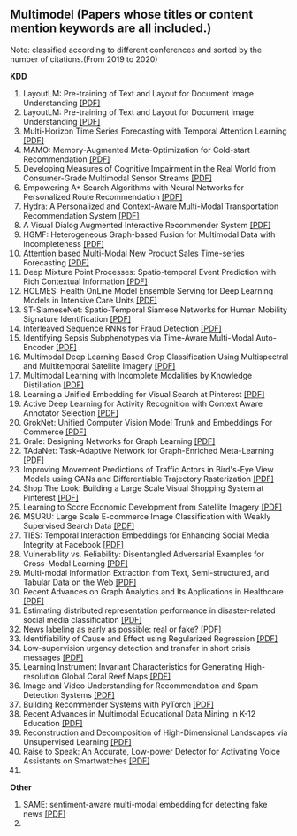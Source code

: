 ## Multimodel (Papers whose titles or content mention keywords are all included.)
Note: classified according to different conferences and sorted by the number of citations.(From 2019 to 2020)

__KDD__
1. LayoutLM: Pre-training of Text and Layout for Document Image Understanding [[PDF]](https://dl.acm.org/doi/pdf/10.1145/3394486.3403172)
2. LayoutLM: Pre-training of Text and Layout for Document Image Understanding [[PDF]](https://dl.acm.org/doi/pdf/10.1145/3394486.3403172)
3. Multi-Horizon Time Series Forecasting with Temporal Attention Learning [[PDF]](https://dl.acm.org/doi/pdf/10.1145/3292500.3330662)
4. MAMO: Memory-Augmented Meta-Optimization for Cold-start Recommendation [[PDF]](https://dl.acm.org/doi/pdf/10.1145/3394486.3403113)
5. Developing Measures of Cognitive Impairment in the Real World from Consumer-Grade Multimodal Sensor Streams [[PDF]](https://dl.acm.org/doi/pdf/10.1145/3292500.3330690)
6. Empowering A* Search Algorithms with Neural Networks for Personalized Route Recommendation [[PDF]](https://dl.acm.org/doi/pdf/10.1145/3292500.3330824)
7. Hydra: A Personalized and Context-Aware Multi-Modal Transportation Recommendation System [[PDF]](https://dl.acm.org/doi/pdf/10.1145/3292500.3330660)
8. A Visual Dialog Augmented Interactive Recommender System [[PDF]](https://dl.acm.org/doi/pdf/10.1145/3292500.3330991)
9. HGMF: Heterogeneous Graph-based Fusion for Multimodal Data with Incompleteness [[PDF]](https://dl.acm.org/doi/pdf/10.1145/3394486.3403182)
10. Attention based Multi-Modal New Product Sales Time-series Forecasting [[PDF]](https://dl.acm.org/doi/pdf/10.1145/3394486.3403362)
11. Deep Mixture Point Processes: Spatio-temporal Event Prediction with Rich Contextual Information [[PDF]](https://dl.acm.org/doi/pdf/10.1145/3292500.3330937)
12. HOLMES: Health OnLine Model Ensemble Serving for Deep Learning Models in Intensive Care Units [[PDF]](https://dl.acm.org/doi/pdf/10.1145/3394486.3403212)
13. ST-SiameseNet: Spatio-Temporal Siamese Networks for Human Mobility Signature Identification [[PDF]](https://dl.acm.org/doi/pdf/10.1145/3394486.3403183)
14. Interleaved Sequence RNNs for Fraud Detection [[PDF]](https://dl.acm.org/doi/pdf/10.1145/3394486.3403361)
15. Identifying Sepsis Subphenotypes via Time-Aware Multi-Modal Auto-Encoder [[PDF]](https://dl.acm.org/doi/pdf/10.1145/3394486.3403129)
16. Multimodal Deep Learning Based Crop Classification Using Multispectral and Multitemporal Satellite Imagery [[PDF]](https://dl.acm.org/doi/pdf/10.1145/3394486.3403375)
17. Multimodal Learning with Incomplete Modalities by Knowledge Distillation [[PDF]](https://dl.acm.org/doi/pdf/10.1145/3394486.3403234)
18. Learning a Unified Embedding for Visual Search at Pinterest [[PDF]](https://dl.acm.org/doi/pdf/10.1145/3292500.3330739)
19. Active Deep Learning for Activity Recognition with Context Aware Annotator Selection [[PDF]](https://dl.acm.org/doi/pdf/10.1145/3292500.3330688)
20. GrokNet: Unified Computer Vision Model Trunk and Embeddings For Commerce [[PDF]](https://dl.acm.org/doi/pdf/10.1145/3394486.3403311)
21. Grale: Designing Networks for Graph Learning [[PDF]](https://dl.acm.org/doi/pdf/10.1145/3394486.3403302)
22. TAdaNet: Task-Adaptive Network for Graph-Enriched Meta-Learning [[PDF]](https://dl.acm.org/doi/pdf/10.1145/3394486.3403230)
23. Improving Movement Predictions of Traffic Actors in Bird's-Eye View Models using GANs and Differentiable Trajectory Rasterization [[PDF]](https://dl.acm.org/doi/pdf/10.1145/3394486.3403283)
24. Shop The Look: Building a Large Scale Visual Shopping System at Pinterest [[PDF]](https://dl.acm.org/doi/pdf/10.1145/3394486.3403372)
25. Learning to Score Economic Development from Satellite Imagery [[PDF]](https://dl.acm.org/doi/pdf/10.1145/3394486.3403347)
26. MSURU: Large Scale E-commerce Image Classification with Weakly Supervised Search Data [[PDF]](https://dl.acm.org/doi/pdf/10.1145/3292500.3330696)
27. TIES: Temporal Interaction Embeddings for Enhancing Social Media Integrity at Facebook [[PDF]](https://dl.acm.org/doi/pdf/10.1145/3394486.3403364)
28. Vulnerability vs. Reliability: Disentangled Adversarial Examples for Cross-Modal Learning [[PDF]](https://dl.acm.org/doi/pdf/10.1145/3394486.3403084)
29. Multi-modal Information Extraction from Text, Semi-structured, and Tabular Data on the Web [[PDF]](https://dl.acm.org/doi/pdf/10.1145/3394486.3406468)
30. Recent Advances on Graph Analytics and Its Applications in Healthcare [[PDF]](https://dl.acm.org/doi/pdf/10.1145/3394486.3406469)
31. Estimating distributed representation performance in disaster-related social media classification [[PDF]](https://dl.acm.org/doi/pdf/10.1145/3341161.3343680)
32. News labeling as early as possible: real or fake? [[PDF]](https://dl.acm.org/doi/pdf/10.1145/3341161.3342957)
33. Identifiability of Cause and Effect using Regularized Regression [[PDF]](https://dl.acm.org/doi/pdf/10.1145/3292500.3330854)
34. Low-supervision urgency detection and transfer in short crisis messages [[PDF]](https://dl.acm.org/doi/pdf/10.1145/3341161.3342936)
35. Learning Instrument Invariant Characteristics for Generating High-resolution Global Coral Reef Maps [[PDF]](https://dl.acm.org/doi/pdf/10.1145/3394486.3403312)
36. Image and Video Understanding for Recommendation and Spam Detection Systems [[PDF]](https://dl.acm.org/doi/pdf/10.1145/3394486.3406485)
37. Building Recommender Systems with PyTorch [[PDF]](https://dl.acm.org/doi/pdf/10.1145/3394486.3406714)
38. Recent Advances in Multimodal Educational Data Mining in K-12 Education [[PDF]](https://dl.acm.org/doi/pdf/10.1145/3394486.3406471)
39. Reconstruction and Decomposition of High-Dimensional Landscapes via Unsupervised Learning [[PDF]](https://dl.acm.org/doi/pdf/10.1145/3394486.3403300)
40. Raise to Speak: An Accurate, Low-power Detector for Activating Voice Assistants on Smartwatches [[PDF]](https://dl.acm.org/doi/pdf/10.1145/3292500.3330761)
41. 

__Other__
1. SAME: sentiment-aware multi-modal embedding for detecting fake news [[PDF]](https://dl.acm.org/doi/pdf/10.1145/3341161.3342894)
2. 
